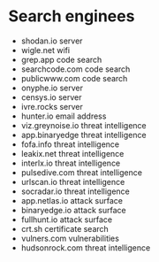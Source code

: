 # Search enginees
- shodan.io server
- wigle.net wifi
- grep.app code search
- searchcode.com code search
- publicwww.com code search
- onyphe.io server
- censys.io server
- ivre.rocks server
- hunter.io email address
- viz.greynoise.io threat intelligence
- app.binaryedge threat intelligence
- fofa.info threat intelligence
- leakix.net threat intelligence
- interlx.io threat intelligence
- pulsedive.com threat intelligence
- urlscan.io threat intelligence
- socradar.io threat intelligence
- app.netlas.io attack surface
- binaryedge.io attack surface
- fullhunt.io attack surface
- crt.sh certificate search
- vulners.com vulnerabilities
- hudsonrock.com threat intelligence
